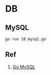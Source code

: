 # DB

## MySQL

```shell
go run 10_mysql.go
```





## Ref

1. [Go MySQL](https://zetcode.com/golang/mysql/)